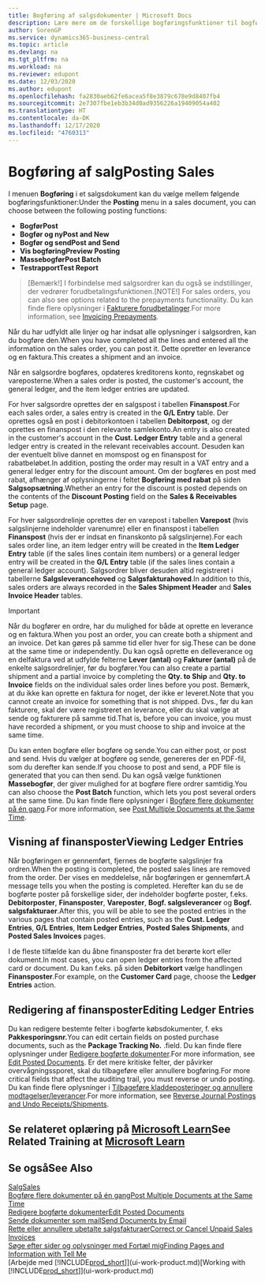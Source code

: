 ```yaml
---
title: Bogføring af salgsdokumenter | Microsoft Docs
description: Lære mere om de forskellige bogføringsfunktioner til bogføring af salgsdokumenter, og hvordan du kan opdatere bogførte dokumenter.
author: SorenGP
ms.service: dynamics365-business-central
ms.topic: article
ms.devlang: na
ms.tgt_pltfrm: na
ms.workload: na
ms.reviewer: edupont
ms.date: 12/03/2020
ms.author: edupont
ms.openlocfilehash: fa2830aeb62fe6acea5f8e3879c678e9d8407fb4
ms.sourcegitcommit: 2e7307fbe1eb3b34d0ad9356226a19409054a402
ms.translationtype: HT
ms.contentlocale: da-DK
ms.lasthandoff: 12/17/2020
ms.locfileid: "4760313"
---
```

# <a name="posting-sales"></a><span data-ttu-id="e86bb-103">Bogføring af salg</span><span class="sxs-lookup"><span data-stu-id="e86bb-103">Posting Sales</span></span>

<span data-ttu-id="e86bb-104">I menuen **Bogføring** i et salgsdokument kan du vælge mellem følgende bogføringsfunktioner:</span><span class="sxs-lookup"><span data-stu-id="e86bb-104">Under the **Posting** menu in a sales document, you can choose between the following posting functions:</span></span>

* <span data-ttu-id="e86bb-105">**Bogfør**</span><span class="sxs-lookup"><span data-stu-id="e86bb-105">**Post**</span></span>
* <span data-ttu-id="e86bb-106">**Bogfør og ny**</span><span class="sxs-lookup"><span data-stu-id="e86bb-106">**Post and New**</span></span>
* <span data-ttu-id="e86bb-107">**Bogfør og send**</span><span class="sxs-lookup"><span data-stu-id="e86bb-107">**Post and Send**</span></span>
* <span data-ttu-id="e86bb-108">**Vis bogføring**</span><span class="sxs-lookup"><span data-stu-id="e86bb-108">**Preview Posting**</span></span>
* <span data-ttu-id="e86bb-109">**Massebogfør**</span><span class="sxs-lookup"><span data-stu-id="e86bb-109">**Post Batch**</span></span>
* <span data-ttu-id="e86bb-110">**Testrapport**</span><span class="sxs-lookup"><span data-stu-id="e86bb-110">**Test Report**</span></span>

> <span data-ttu-id="e86bb-111">[Bemærk!] I forbindelse med salgsordrer kan du også se indstillinger, der vedrører forudbetalingsfunktionen.</span><span class="sxs-lookup"><span data-stu-id="e86bb-111">[NOTE!] For sales orders, you can also see options related to the prepayments functionality.</span></span> <span data-ttu-id="e86bb-112">Du kan finde flere oplysninger i [Fakturere forudbetalinger](finance-invoice-prepayments.md).</span><span class="sxs-lookup"><span data-stu-id="e86bb-112">For more information, see [Invoicing Prepayments](finance-invoice-prepayments.md).</span></span> 

<span data-ttu-id="e86bb-113">Når du har udfyldt alle linjer og har indsat alle oplysninger i salgsordren, kan du bogføre den.</span><span class="sxs-lookup"><span data-stu-id="e86bb-113">When you have completed all the lines and entered all the information on the sales order, you can post it.</span></span> <span data-ttu-id="e86bb-114">Dette opretter en leverance og en faktura.</span><span class="sxs-lookup"><span data-stu-id="e86bb-114">This creates a shipment and an invoice.</span></span>

<span data-ttu-id="e86bb-115">Når en salgsordre bogføres, opdateres kreditorens konto, regnskabet og vareposterne.</span><span class="sxs-lookup"><span data-stu-id="e86bb-115">When a sales order is posted, the customer's account, the general ledger, and the item ledger entries are updated.</span></span>

<span data-ttu-id="e86bb-116">For hver salgsordre oprettes der en salgspost i tabellen **Finanspost**.</span><span class="sxs-lookup"><span data-stu-id="e86bb-116">For each sales order, a sales entry is created in the **G/L Entry** table.</span></span> <span data-ttu-id="e86bb-117">Der oprettes også en post i debitorkontoen i tabellen **Debitorpost**, og der oprettes en finanspost i den relevante samlekonto.</span><span class="sxs-lookup"><span data-stu-id="e86bb-117">An entry is also created in the customer's account in the **Cust. Ledger Entry** table and a general ledger entry is created in the relevant receivables account.</span></span> <span data-ttu-id="e86bb-118">Desuden kan der eventuelt blive dannet en momspost og en finanspost for rabatbeløbet.</span><span class="sxs-lookup"><span data-stu-id="e86bb-118">In addition, posting the order may result in a VAT entry and a general ledger entry for the discount amount.</span></span> <span data-ttu-id="e86bb-119">Om der bogføres en post med rabat, afhænger af oplysningerne i feltet **Bogføring med rabat** på siden **Salgsopsætning**.</span><span class="sxs-lookup"><span data-stu-id="e86bb-119">Whether an entry for the discount is posted depends on the contents of the **Discount Posting** field on the **Sales & Receivables Setup** page.</span></span>

<span data-ttu-id="e86bb-120">For hver salgsordrelinje oprettes der en varepost i tabellen **Varepost** (hvis salgslinjerne indeholder varenumre) eller en finanspost i tabellen **Finanspost** (hvis der er indsat en finanskonto på salgslinjerne).</span><span class="sxs-lookup"><span data-stu-id="e86bb-120">For each sales order line, an item ledger entry will be created in the **Item Ledger Entry** table (if the sales lines contain item numbers) or a general ledger entry will be created in the **G/L Entry** table (if the sales lines contain a general ledger account).</span></span> <span data-ttu-id="e86bb-121">Salgsordrer bliver desuden altid registreret i tabellerne **Salgsleverancehoved** og **Salgsfakturahoved**.</span><span class="sxs-lookup"><span data-stu-id="e86bb-121">In addition to this, sales orders are always recorded in the **Sales Shipment Header** and **Sales Invoice Header** tables.</span></span>

> [!IMPORTANT]  
> <span data-ttu-id="e86bb-122">Når du bogfører en ordre, har du mulighed for både at oprette en leverance og en faktura.</span><span class="sxs-lookup"><span data-stu-id="e86bb-122">When you post an order, you can create both a shipment and an invoice.</span></span> <span data-ttu-id="e86bb-123">Det kan gøres på samme tid eller hver for sig.</span><span class="sxs-lookup"><span data-stu-id="e86bb-123">These can be done at the same time or independently.</span></span> <span data-ttu-id="e86bb-124">Du kan også oprette en delleverance og en delfaktura ved at udfylde felterne **Lever (antal)** og **Fakturer (antal)** på de enkelte salgsordrelinjer, før du bogfører.</span><span class="sxs-lookup"><span data-stu-id="e86bb-124">You can also create a partial shipment and a partial invoice by completing the **Qty. to Ship** and **Qty. to Invoice** fields on the individual sales order lines before you post.</span></span> <span data-ttu-id="e86bb-125">Bemærk, at du ikke kan oprette en faktura for noget, der ikke er leveret.</span><span class="sxs-lookup"><span data-stu-id="e86bb-125">Note that you cannot create an invoice for something that is not shipped.</span></span> <span data-ttu-id="e86bb-126">Dvs., før du kan fakturere, skal der være registreret en leverance, eller du skal vælge at sende og fakturere på samme tid.</span><span class="sxs-lookup"><span data-stu-id="e86bb-126">That is, before you can invoice, you must have recorded a shipment, or you must choose to ship and invoice at the same time.</span></span>

<span data-ttu-id="e86bb-127">Du kan enten bogføre eller bogføre og sende.</span><span class="sxs-lookup"><span data-stu-id="e86bb-127">You can either post, or post and send.</span></span> <span data-ttu-id="e86bb-128">Hvis du vælger at bogføre og sende, genereres der en PDF-fil, som du derefter kan sende.</span><span class="sxs-lookup"><span data-stu-id="e86bb-128">If you choose to post and send, a PDF file is generated that you can then send.</span></span> <span data-ttu-id="e86bb-129">Du kan også vælge funktionen **Massebogfør**, der giver mulighed for at bogføre flere ordrer samtidig.</span><span class="sxs-lookup"><span data-stu-id="e86bb-129">You can also choose the **Post Batch** function, which lets you post several orders at the same time.</span></span> <span data-ttu-id="e86bb-130">Du kan finde flere oplysninger i [Bogføre flere dokumenter på én gang](ui-batch-posting.md).</span><span class="sxs-lookup"><span data-stu-id="e86bb-130">For more information, see [Post Multiple Documents at the Same Time](ui-batch-posting.md).</span></span>

## <a name="viewing-ledger-entries"></a><span data-ttu-id="e86bb-131">Visning af finansposter</span><span class="sxs-lookup"><span data-stu-id="e86bb-131">Viewing Ledger Entries</span></span>

<span data-ttu-id="e86bb-132">Når bogføringen er gennemført, fjernes de bogførte salgslinjer fra ordren.</span><span class="sxs-lookup"><span data-stu-id="e86bb-132">When the posting is completed, the posted sales lines are removed from the order.</span></span> <span data-ttu-id="e86bb-133">Der vises en meddelelse, når bogføringen er gennemført.</span><span class="sxs-lookup"><span data-stu-id="e86bb-133">A message tells you when the posting is completed.</span></span> <span data-ttu-id="e86bb-134">Herefter kan du se de bogførte poster på forskellige sider, der indeholder bogførte poster, f.eks. **Debitorposter**, **Finansposter**, **Vareposter**, **Bogf. salgsleverancer** og **Bogf. salgsfakturaer**.</span><span class="sxs-lookup"><span data-stu-id="e86bb-134">After this, you will be able to see the posted entries in the various pages that contain posted entries, such as the **Cust. Ledger Entries**, **G/L Entries**, **Item Ledger Entries**, **Posted Sales Shipments**, and **Posted Sales Invoices** pages.</span></span>  

<span data-ttu-id="e86bb-135">I de fleste tilfælde kan du åbne finansposter fra det berørte kort eller dokument.</span><span class="sxs-lookup"><span data-stu-id="e86bb-135">In most cases, you can open ledger entries from the affected card or document.</span></span> <span data-ttu-id="e86bb-136">Du kan f.eks. på siden **Debitorkort** vælge handlingen **Finansposter**.</span><span class="sxs-lookup"><span data-stu-id="e86bb-136">For example, on the **Customer Card** page, choose the **Ledger Entries** action.</span></span>

## <a name="editing-ledger-entries"></a><span data-ttu-id="e86bb-137">Redigering af finansposter</span><span class="sxs-lookup"><span data-stu-id="e86bb-137">Editing Ledger Entries</span></span>

<span data-ttu-id="e86bb-138">Du kan redigere bestemte felter i bogførte købsdokumenter, f. eks **Pakkesporingsnr.**</span><span class="sxs-lookup"><span data-stu-id="e86bb-138">You can edit certain fields on posted purchase documents, such as the **Package Tracking No.**</span></span> <span data-ttu-id="e86bb-139">.</span><span class="sxs-lookup"><span data-stu-id="e86bb-139">field.</span></span> <span data-ttu-id="e86bb-140">Du kan finde flere oplysninger under [Redigere bogførte dokumenter](across-edit-posted-document.md).</span><span class="sxs-lookup"><span data-stu-id="e86bb-140">For more information, see [Edit Posted Documents](across-edit-posted-document.md).</span></span> <span data-ttu-id="e86bb-141">Er det mere kritiske felter, der påvirker overvågningssporet, skal du tilbageføre eller annullere bogføring.</span><span class="sxs-lookup"><span data-stu-id="e86bb-141">For more critical fields that affect the auditing trail, you must reverse or undo posting.</span></span> <span data-ttu-id="e86bb-142">Du kan finde flere oplysninger i [Tilbageføre kladdeposteringer og annullere modtagelser/leverancer](finance-how-reverse-journal-posting.md).</span><span class="sxs-lookup"><span data-stu-id="e86bb-142">For more information, see [Reverse Journal Postings and Undo Receipts/Shipments](finance-how-reverse-journal-posting.md).</span></span>

## <a name="see-related-training-at-microsoft-learn"></a><span data-ttu-id="e86bb-143">Se relateret oplæring på [Microsoft Learn](/learn/modules/ship-invoice-items-dynamics-365-business-central/index)</span><span class="sxs-lookup"><span data-stu-id="e86bb-143">See Related Training at [Microsoft Learn](/learn/modules/ship-invoice-items-dynamics-365-business-central/index)</span></span>

## <a name="see-also"></a><span data-ttu-id="e86bb-144">Se også</span><span class="sxs-lookup"><span data-stu-id="e86bb-144">See Also</span></span>

[<span data-ttu-id="e86bb-145">Salg</span><span class="sxs-lookup"><span data-stu-id="e86bb-145">Sales</span></span>](sales-manage-sales.md)  
[<span data-ttu-id="e86bb-146">Bogføre flere dokumenter på én gang</span><span class="sxs-lookup"><span data-stu-id="e86bb-146">Post Multiple Documents at the Same Time</span></span>](ui-batch-posting.md)  
[<span data-ttu-id="e86bb-147">Redigere bogførte dokumenter</span><span class="sxs-lookup"><span data-stu-id="e86bb-147">Edit Posted Documents</span></span>](across-edit-posted-document.md)  
[<span data-ttu-id="e86bb-148">Sende dokumenter som mail</span><span class="sxs-lookup"><span data-stu-id="e86bb-148">Send Documents by Email</span></span>](ui-how-send-documents-email.md)  
[<span data-ttu-id="e86bb-149">Rette eller annullere ubetalte salgsfakturaer</span><span class="sxs-lookup"><span data-stu-id="e86bb-149">Correct or Cancel Unpaid Sales Invoices</span></span>](sales-how-correct-cancel-sales-invoice.md)  
[<span data-ttu-id="e86bb-150">Søge efter sider og oplysninger med Fortæl mig</span><span class="sxs-lookup"><span data-stu-id="e86bb-150">Finding Pages and Information with Tell Me</span></span>](ui-search.md)  
<span data-ttu-id="e86bb-151">[Arbejde med [!INCLUDE[prod_short](includes/prod_short.md)]](ui-work-product.md)</span><span class="sxs-lookup"><span data-stu-id="e86bb-151">[Working with [!INCLUDE[prod_short](includes/prod_short.md)]](ui-work-product.md)</span></span>
